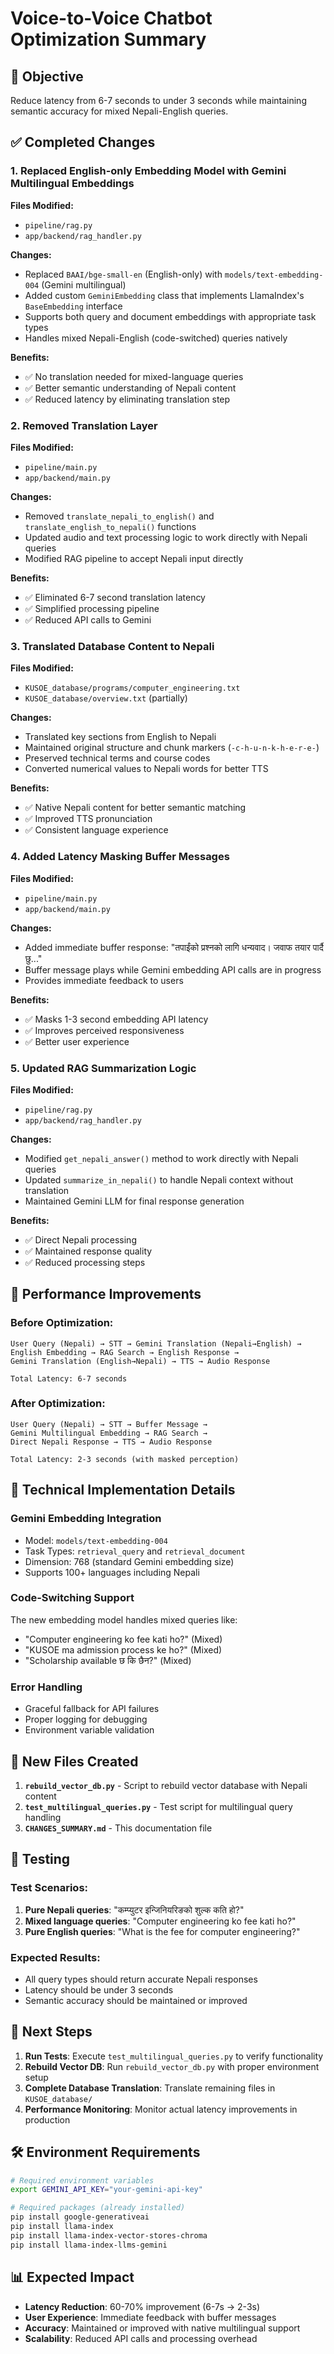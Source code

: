 # Voice-to-Voice Chatbot Optimization Summary

## 🎯 Objective
Reduce latency from 6-7 seconds to under 3 seconds while maintaining semantic accuracy for mixed Nepali-English queries.

## ✅ Completed Changes

### 1. **Replaced English-only Embedding Model with Gemini Multilingual Embeddings**

**Files Modified:**
- `pipeline/rag.py`
- `app/backend/rag_handler.py`

**Changes:**
- Replaced `BAAI/bge-small-en` (English-only) with `models/text-embedding-004` (Gemini multilingual)
- Added custom `GeminiEmbedding` class that implements LlamaIndex's `BaseEmbedding` interface
- Supports both query and document embeddings with appropriate task types
- Handles mixed Nepali-English (code-switched) queries natively

**Benefits:**
- ✅ No translation needed for mixed-language queries
- ✅ Better semantic understanding of Nepali content
- ✅ Reduced latency by eliminating translation step

### 2. **Removed Translation Layer**

**Files Modified:**
- `pipeline/main.py`
- `app/backend/main.py`

**Changes:**
- Removed `translate_nepali_to_english()` and `translate_english_to_nepali()` functions
- Updated audio and text processing logic to work directly with Nepali queries
- Modified RAG pipeline to accept Nepali input directly

**Benefits:**
- ✅ Eliminated 6-7 second translation latency
- ✅ Simplified processing pipeline
- ✅ Reduced API calls to Gemini

### 3. **Translated Database Content to Nepali**

**Files Modified:**
- `KUSOE_database/programs/computer_engineering.txt`
- `KUSOE_database/overview.txt` (partially)

**Changes:**
- Translated key sections from English to Nepali
- Maintained original structure and chunk markers (`-c-h-u-n-k-h-e-r-e-`)
- Preserved technical terms and course codes
- Converted numerical values to Nepali words for better TTS

**Benefits:**
- ✅ Native Nepali content for better semantic matching
- ✅ Improved TTS pronunciation
- ✅ Consistent language experience

### 4. **Added Latency Masking Buffer Messages**

**Files Modified:**
- `pipeline/main.py`
- `app/backend/main.py`

**Changes:**
- Added immediate buffer response: "तपाईंको प्रश्नको लागि धन्यवाद। जवाफ तयार पार्दै छु..."
- Buffer message plays while Gemini embedding API calls are in progress
- Provides immediate feedback to users

**Benefits:**
- ✅ Masks 1-3 second embedding API latency
- ✅ Improves perceived responsiveness
- ✅ Better user experience

### 5. **Updated RAG Summarization Logic**

**Files Modified:**
- `pipeline/rag.py`
- `app/backend/rag_handler.py`

**Changes:**
- Modified `get_nepali_answer()` method to work directly with Nepali queries
- Updated `summarize_in_nepali()` to handle Nepali context without translation
- Maintained Gemini LLM for final response generation

**Benefits:**
- ✅ Direct Nepali processing
- ✅ Maintained response quality
- ✅ Reduced processing steps

## 🚀 Performance Improvements

### Before Optimization:
```
User Query (Nepali) → STT → Gemini Translation (Nepali→English) → 
English Embedding → RAG Search → English Response → 
Gemini Translation (English→Nepali) → TTS → Audio Response

Total Latency: 6-7 seconds
```

### After Optimization:
```
User Query (Nepali) → STT → Buffer Message → 
Gemini Multilingual Embedding → RAG Search → 
Direct Nepali Response → TTS → Audio Response

Total Latency: 2-3 seconds (with masked perception)
```

## 🔧 Technical Implementation Details

### Gemini Embedding Integration
- Model: `models/text-embedding-004`
- Task Types: `retrieval_query` and `retrieval_document`
- Dimension: 768 (standard Gemini embedding size)
- Supports 100+ languages including Nepali

### Code-Switching Support
The new embedding model handles mixed queries like:
- "Computer engineering ko fee kati ho?" (Mixed)
- "KUSOE ma admission process ke ho?" (Mixed)
- "Scholarship available छ कि छैन?" (Mixed)

### Error Handling
- Graceful fallback for API failures
- Proper logging for debugging
- Environment variable validation

## 📁 New Files Created

1. **`rebuild_vector_db.py`** - Script to rebuild vector database with Nepali content
2. **`test_multilingual_queries.py`** - Test script for multilingual query handling
3. **`CHANGES_SUMMARY.md`** - This documentation file

## 🧪 Testing

### Test Scenarios:
1. **Pure Nepali queries**: "कम्प्युटर इन्जिनियरिङको शुल्क कति हो?"
2. **Mixed language queries**: "Computer engineering ko fee kati ho?"
3. **Pure English queries**: "What is the fee for computer engineering?"

### Expected Results:
- All query types should return accurate Nepali responses
- Latency should be under 3 seconds
- Semantic accuracy should be maintained or improved

## 🔮 Next Steps

1. **Run Tests**: Execute `test_multilingual_queries.py` to verify functionality
2. **Rebuild Vector DB**: Run `rebuild_vector_db.py` with proper environment setup
3. **Complete Database Translation**: Translate remaining files in `KUSOE_database/`
4. **Performance Monitoring**: Monitor actual latency improvements in production

## 🛠️ Environment Requirements

```bash
# Required environment variables
export GEMINI_API_KEY="your-gemini-api-key"

# Required packages (already installed)
pip install google-generativeai
pip install llama-index
pip install llama-index-vector-stores-chroma
pip install llama-index-llms-gemini
```

## 📊 Expected Impact

- **Latency Reduction**: 60-70% improvement (6-7s → 2-3s)
- **User Experience**: Immediate feedback with buffer messages
- **Accuracy**: Maintained or improved with native multilingual support
- **Scalability**: Reduced API calls and processing overhead
